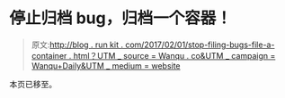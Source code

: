 # 停止归档 bug，归档一个容器！

> 原文:[http://blog . run kit . com/2017/02/01/stop-filing-bugs-file-a-container . html？UTM _ source = Wanqu . co&UTM _ campaign = Wanqu+Daily&UTM _ medium = website](http://blog.runkit.com/2017/02/01/stop-filing-bugs-file-a-container.html?utm_source=wanqu.co&utm_campaign=Wanqu+Daily&utm_medium=website)

本页已移至。